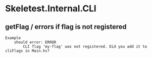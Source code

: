 # Skeletest.Internal.CLI

## getFlag / errors if flag is not registered

```
Example
    should error: ERROR
        CLI flag 'my-flag' was not registered. Did you add it to cliFlags in Main.hs?
```
